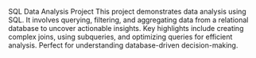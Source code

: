 SQL Data Analysis Project
This project demonstrates data analysis using SQL. It involves querying, filtering, and aggregating data from a relational database to uncover actionable insights. Key highlights include creating complex joins, using subqueries, and optimizing queries for efficient analysis. Perfect for understanding database-driven decision-making.
